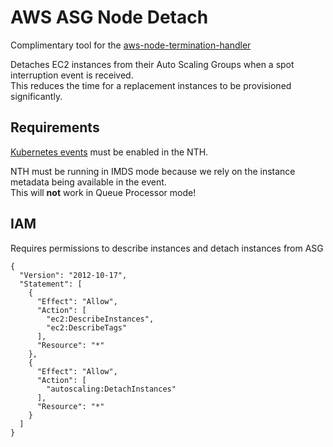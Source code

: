 # AWS ASG Node Detach

Complimentary tool for the [aws-node-termination-handler](https://github.com/aws/aws-node-termination-handler)

Detaches EC2 instances from their Auto Scaling Groups when a spot interruption event is received.  
This reduces the time for a replacement instances to be provisioned significantly.

## Requirements

[Kubernetes events](https://github.com/aws/aws-node-termination-handler/blob/main/docs/kubernetes_events.md) must be enabled in the NTH.

NTH must be running in IMDS mode because we rely on the instance metadata being available in the event.  
This will **not** work in Queue Processor mode!

## IAM

Requires permissions to describe instances and detach instances from ASG

```
{
  "Version": "2012-10-17",
  "Statement": [
    {
      "Effect": "Allow",
      "Action": [
        "ec2:DescribeInstances",
        "ec2:DescribeTags"
      ],
      "Resource": "*"
    },
    {
      "Effect": "Allow",
      "Action": [
        "autoscaling:DetachInstances"
      ],
      "Resource": "*"
    }
  ]
}
```
